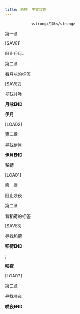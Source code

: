 ```yaml
---
title: 恋神  中文攻略
---
```


                <strong>月咏</strong>



第一章

[SAVE1]

阻止伊月。



第二章

看月咏的标签

[SAVE2]

寻找月咏

<strong>月咏END</strong>





<strong>伊月</strong>



[LOAD2]

第二章

寻找伊月

<strong>伊月END</strong>





<strong>稻荷</strong>



[LOAD1]

第一章

阻止咲夜



第二章

看稻荷的标签

[SAVE3]

寻找稻荷

<strong>稻荷END</strong>



 ;



<strong>咲夜</strong>



[LOAD3]

第二章

寻找咲夜

<strong>咲夜END</strong>


              
